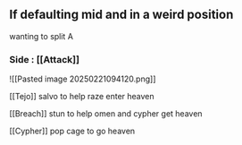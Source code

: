 
## If defaulting mid and in a weird position

wanting to split A



### Side : [[Attack]]

![[Pasted image 20250221094120.png]]

[[Tejo]] salvo to help raze enter heaven

[[Breach]] stun to help omen and cypher get heaven

[[Cypher]] pop cage to go heaven
